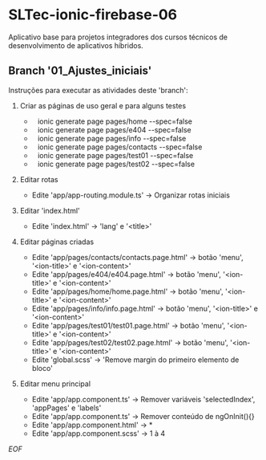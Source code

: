 # SLTec-ionic-firebase-06

Aplicativo base para projetos integradores dos cursos técnicos de desenvolvimento de aplicativos híbridos.

## Branch '01_Ajustes_iniciais'

Instruções para executar as atividades deste 'branch':

1) Criar as páginas de uso geral e para alguns testes

    - ` ` ionic generate page pages/home --spec=false ` `
    - ` ` ionic generate page pages/e404 --spec=false ` `
    - ` ` ionic generate page pages/info --spec=false ` `
    - ` ` ionic generate page pages/contacts --spec=false ` `
    - ` ` ionic generate page pages/test01 --spec=false ` `
    - ` ` ionic generate page pages/test02 --spec=false ` `
2) Editar rotas

    - Edite 'app/app-routing.module.ts' &rarr; Organizar rotas iniciais

3) Editar 'index.html'

    - Edite 'index.html' &rarr; 'lang' e '&lt;title&gt;'

4) Editar páginas criadas

    - Edite 'app/pages/contacts/contacts.page.html' &rarr; botão 'menu', '&lt;ion-title&gt;' e '&lt;ion-content&gt;'
    - Edite 'app/pages/e404/e404.page.html' &rarr; botão 'menu', '&lt;ion-title&gt;' e '&lt;ion-content&gt;'
    - Edite 'app/pages/home/home.page.html' &rarr; botão 'menu', '&lt;ion-title&gt;' e '&lt;ion-content&gt;'
    - Edite 'app/pages/info/info.page.html' &rarr; botão 'menu', '&lt;ion-title&gt;' e '&lt;ion-content&gt;'
    - Edite 'app/pages/test01/test01.page.html' &rarr; botão 'menu', '&lt;ion-title&gt;' e '&lt;ion-content&gt;'
    - Edite 'app/pages/test02/test02.page.html' &rarr; botão 'menu', '&lt;ion-title&gt;' e '&lt;ion-content&gt;'
    - Edite 'global.scss' &rarr; 'Remove margin do primeiro elemento de bloco'

5) Editar menu principal

    - Edite 'app/app.component.ts' &rarr; Remover variáveis 'selectedIndex', 'appPages' e 'labels'
    - Edite 'app/app.component.ts' &rarr; Remover conteúdo de ngOnInit(){}
    - Edite 'app/app.component.html' &rarr; *
    - Edite 'app/app.component.scss' &rarr; 1 à 4

*EOF*
